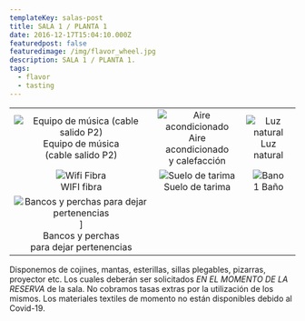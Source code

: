 ```yaml
---
templateKey: salas-post
title: SALA 1 / PLANTA 1
date: 2016-12-17T15:04:10.000Z
featuredpost: false
featuredimage: /img/flavor_wheel.jpg
description: SALA 1 / PLANTA 1.
tags:
  - flavor
  - tasting
---
```


| | | |
|:-------------------------:|:-------------------------:|:-------------------------:|
|![Equipo de música (cable salido P2)](/img/equipo-musica.png) <br/>Equipo de música <br/>(cable salido P2) | ![Aire acondicionado](/img/aire.png) <br/> Aire acondicionado<br/> y calefacción |![Luz natural](/img/luce.png) <br/>Luz natural |
|![Wifi Fibra](/img/wifi.png) <br/>WIFI fibra |![Suelo de tarima](/img/suelo.png) <br/>Suelo de tarima |![Bano](/img/bano.jpg) <br/>1 Baño |
|![Bancos y perchas para dejar pertenencias](/img/vestuario.png)] <br/>Bancos y perchas<br/> para dejar pertenencias | ||


Disponemos de cojines, mantas, esterillas, sillas plegables, pizarras, proyector etc. Los cuales deberán ser solicitados *EN EL MOMENTO DE LA RESERVA* de la sala. No cobramos tasas extras por la utilización de los mismos. Los materiales textiles de momento no están disponibles debido al Covid-19.
